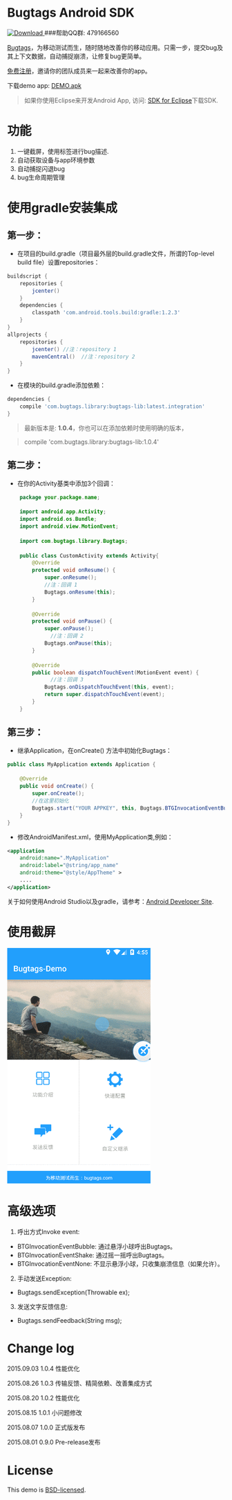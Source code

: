 Bugtags Android SDK
===================
[ ![Download](https://api.bintray.com/packages/bugtags/maven/bugtags-lib/images/download.svg) ](https://bintray.com/bugtags/maven/bugtags-lib/_latestVersion)
###帮助QQ群: 479166560

[Bugtags]，为移动测试而生，随时随地改善你的移动应用。只需一步，提交bug及其上下文数据，自动捕捉崩溃，让修复bug更简单。

[免费注册](http://bugtags.com/)，邀请你的团队成员来一起来改善你的app。

下载demo app: [DEMO.apk](screenshot/demo.apk)

> 如果你使用Eclipse来开发Android App, 访问: [SDK for Eclipse]下载SDK.

# 功能
1. 一键截屏，使用标签进行bug描述.
2. 自动获取设备与app环境参数
3. 自动捕捉闪退bug
4. bug生命周期管理

# 使用gradle安装集成

## 第一步：
* 在项目的build.gradle（项目最外层的build.gradle文件，所谓的Top-level build file）设置repositories：
```gradle
buildscript {
    repositories {
        jcenter()
    }
    dependencies {
        classpath 'com.android.tools.build:gradle:1.2.3'
    }
}
allprojects {
    repositories {
        jcenter() //注：repository 1
        mavenCentral()  //注：repository 2
    }
}
```
* 在模块的build.gradle添加依赖：
```gradle
dependencies {
    compile 'com.bugtags.library:bugtags-lib:latest.integration'
}
```

> 最新版本是: **1.0.4**，你也可以在添加依赖时使用明确的版本，

> compile 'com.bugtags.library:bugtags-lib:1.0.4'

## 第二步：
* 在你的Activity基类中添加3个回调：
```java
    package your.package.name;

    import android.app.Activity;
    import android.os.Bundle;
    import android.view.MotionEvent;

    import com.bugtags.library.Bugtags;

    public class CustomActivity extends Activity{
        @Override
        protected void onResume() {
            super.onResume();
            //注：回调 1
            Bugtags.onResume(this);
        }

        @Override
        protected void onPause() {
            super.onPause();
              //注：回调 2
            Bugtags.onPause(this);
        }

        @Override
        public boolean dispatchTouchEvent(MotionEvent event) {
              //注：回调 3
            Bugtags.onDispatchTouchEvent(this, event);
            return super.dispatchTouchEvent(event);
        }
    }
```

## 第三步：
* 继承Application，在onCreate() 方法中初始化Bugtags：
```java
public class MyApplication extends Application {

    @Override
    public void onCreate() {
        super.onCreate();
        //在这里初始化
        Bugtags.start("YOUR APPKEY", this, Bugtags.BTGInvocationEventBubble);
    }
}
```
* 修改AndroidManifest.xml，使用MyApplication类,例如：
```xml
<application
    android:name=".MyApplication"
    android:label="@string/app_name"
    android:theme="@style/AppTheme" >
    ....
</application>
```

关于如何使用Android Studio以及gradle，请参考：[Android Developer Site].

# 使用截屏
![如何使用](screenshot/usage.gif)

# 高级选项
1. 呼出方式Invoke event:
  * BTGInvocationEventBubble: 通过悬浮小球呼出Bugtags。
  * BTGInvocationEventShake: 通过摇一摇呼出Bugtags。
  * BTGInvocationEventNone: 不显示悬浮小球，只收集崩溃信息（如果允许）。
2. 手动发送Exception:
  * Bugtags.sendException(Throwable ex);
3. 发送文字反馈信息:
  * Bugtags.sendFeedback(String msg);

# Change log

2015.09.03    1.0.4    性能优化

2015.08.26    1.0.3    传输反馈、精简依赖、改善集成方式

2015.08.20    1.0.2    性能优化

2015.08.15    1.0.1    小问题修改

2015.08.07    1.0.0    正式版发布

2015.08.01    0.9.0    Pre-release发布

# License
This demo is [BSD-licensed](LICENSE).

[SDK for Eclipse]:https://github.com/bugtags/Bugtags-Android-Eclipse
[Bugtags]:http://bugtags.com
[Android Developer Site]:http://developer.android.com/tools/studio/index.html
